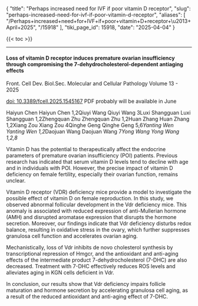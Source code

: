 {
  "title": "Perhaps increased need for IVF if poor vitamin D receptor",
  "slug": "perhaps-increased-need-for-ivf-if-poor-vitamin-d-receptor",
  "aliases": [
    "/Perhaps+increased+need+for+IVF+if+poor+vitamin+D+receptor+\u2013+April+2025",
    "/15918"
  ],
  "tiki_page_id": 15918,
  "date": "2025-04-04"
}

{{< toc >}}

---

#### Loss of vitamin D receptor induces premature ovarian insufficiency through compromising the 7-dehydrocholesterol-dependent antiaging effects

Front. Cell Dev. Biol.Sec. Molecular and Cellular Pathology Volume 13 - 2025 

[doi: 10.3389/fcell.2025.1545167](https://doi.org/10.3389/fcell.2025.1545167)  PDF probably will be available in June

Haiyun Chen Haiyun Chen 1,2Qiuyi Wang Qiuyi Wang 3Luxi Shangguan Luxi Shangguan 1,2Zhengquan Zhu Zhengquan Zhu 1,2Huan Zhang Huan Zhang 1,2Xiang Zou Xiang Zou 4Qinghe Geng Qinghe Geng 5,6*Yanting Wen Yanting Wen 1,2*Daojuan Wang Daojuan Wang 7*Yong Wang Yong Wang 1,2,8*

Vitamin D has the potential to therapeutically affect the endocrine parameters of premature ovarian insufficiency (POI) patients. Previous research has indicated that serum vitamin D levels tend to decline with age and in individuals with POI. However, the precise impact of vitamin D deficiency on female fertility, especially their ovarian function, remains unclear. 

Vitamin D receptor (VDR) deficiency mice provide a model to investigate the possible effect of vitamin D on female reproduction. In this study, we observed abnormal follicular development in the Vdr deficiency mice. This anomaly is associated with reduced expression of anti-Mullerian hormone (AMH) and disrupted aromatase expression that disrupts the hormone secretion. Moreover, our findings indicate that Vdr deficiency disturbs redox balance, resulting in oxidative stress in the ovary, which further suppresses granulosa cell function and accelerates ovarian aging. 

Mechanistically, loss of Vdr inhibits de novo cholesterol synthesis by transcriptional repression of Hmgcr, and the antioxidant and anti-aging effects of the intermediate product 7-dehydrocholesterol (7-DHC) are also decreased. Treatment with 7-DHC effectively reduces ROS levels and alleviates aging in KGN cells deficient in Vdr.

In conclusion, our results show that Vdr deficiency impairs follicle maturation and hormone secretion by accelerating granulosa cell aging, as a result of the reduced antioxidant and anti-aging effect of 7-DHC.
